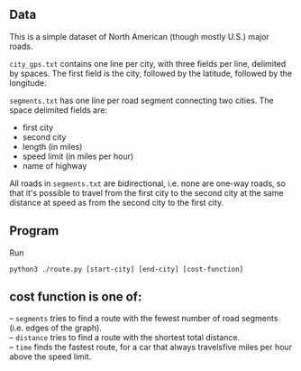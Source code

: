 ## Data
This is a simple dataset of North American (though mostly U.S.) major roads.

`city_gps.txt` contains one line per city, with three fields per line, 
delimited by spaces. The first field is the city, followed by the latitude,
followed by the longitude.

`segments.txt` has one line per road segment connecting two cities.
The space delimited fields are:

- first city
- second city
- length (in miles)
- speed limit (in miles per hour)
- name of highway

All roads in `segments.txt` are bidirectional, i.e. none are one-way roads, so
that it's possible to travel from the first city to the second city at the
same distance at speed as from the second city to the first city.

## Program
Run 
```
python3 ./route.py [start-city] [end-city] [cost-function]

```
## cost function is one of:
– `segments` tries to find a route with the fewest number of road segments (i.e. edges of the graph).  
– `distance` tries to find a route with the shortest total distance.  
– `time` finds the fastest route, for a car that always travelsfive miles per hour above the speed limit.  
